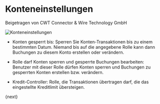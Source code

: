 # Konteneinstellungen
<span class="text-muted contributed-by">Beigetragen von CWT Connector & Wire Technology GmbH</span>

<img class="screenshot" alt="Konteneinstellungen" src="/docs/assets/img/accounts/account-settings.png">

* Konten gesperrt bis: Sperren Sie Konten-Transaktionen bis zu einem bestimmten Datum. Niemand bis auf die angegebene Rolle kann dann Buchungen zu diesem Konto erstellen oder verändern.

* Rolle darf Konten sperren und gesperrte Buchungen bearbeiten: Benutzer mit dieser Rolle dürfen Konten sperren und Buchungen zu gesperrten Konten erstellen bzw. verändern.

* Kredit-Controller: Rolle, die Transaktionen übertragen darf, die das eingestellte Kreditlimit übersteigen.

{next}
